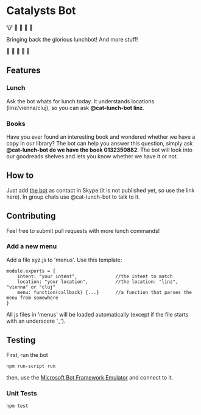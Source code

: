 # Catalysts Bot

:cow: :sushi: :hamburger: :spaghetti: :stew:

Bringing back the glorious lunchbot! And more stuff!

:rice: :green_apple: :beers: :fork_and_knife: :poultry_leg:

## Features

### Lunch

Ask the bot whats for lunch today. It understands locations (linz/vienna/cluj), so you can ask **@cat-lunch-bot linz**. 

### Books

Have you ever found an interesting book and wondered whether we have a copy in our library? The bot can help you answer this question, simply ask **@cat-lunch-bot do we have the book 0132350882**. The bot will look into our goodreads shelves and lets you know whether we have it or not.

## How to

Just add [the bot](https://join.skype.com/bot/1e7994e1-ae54-4ed0-be74-05e16bc835d6) as contact in Skype (it is not published yet, so use the link here). In group chats use @cat-lunch-bot to talk to it.

## Contributing

Feel free to submit pull requests with more lunch commands! 

### Add a new menu

Add a file xyz.js to 'menus'. Use this template:

```
module.exports = {
	intent: "your intent",				//the intent to match
	location: "your location",			//the location: "linz", "vienna" or "cluj"
	menu: function(callback) {...}		//a function that parses the menu from somewhere
}
```

All js files in 'menus' will be loaded automatically (except if the file starts with an underscore '_').

## Testing

First, run the bot 

```
npm run-script run
```

then, use the [Microsoft Bot Framework Emulator](https://docs.botframework.com/en-us/tools/bot-framework-emulator/) and connect to it.

### Unit Tests

```
npm test
```